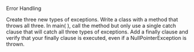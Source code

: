 Error Handling

Create three new types of exceptions. Write a class with a method that throws all three. In main( ), call the method but only use a single catch clause that will catch all three types of exceptions. Add a finally clause and verify that your finally clause is executed, even if a NullPointerException is thrown.
